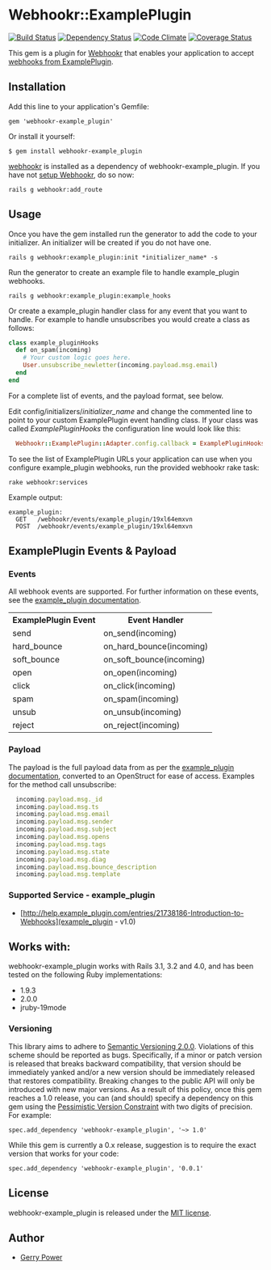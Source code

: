 # Webhookr::ExamplePlugin
[![Build Status](https://travis-ci.org/gerrypower/webhookr-example_plugin.svg?branch=master)](https://travis-ci.org/gerrypower/webhookr-example_plugin)
[![Dependency Status](https://gemnasium.com/gerrypower/webhookr-example_plugin.png)](https://gemnasium.com/gerrypower/webhookr-example_plugin)
[![Code Climate](https://codeclimate.com/github/gerrypower/webhookr-example_plugin/badges/gpa.svg)](https://codeclimate.com/github/gerrypower/webhookr-example_plugin)
[![Coverage Status](https://coveralls.io/repos/gerrypower/webhookr-example_plugin/badge.svg?branch=master)](https://coveralls.io/r/gerrypower/webhookr-example_plugin?branch=master)

This gem is a plugin for [Webhookr](https://github.com/zoocasa/webhookr) that enables
your application to accept [webhooks from ExamplePlugin](http://help.example_plugin.com/entries/21738186-Introduction-to-Webhooks).

## Installation

Add this line to your application's Gemfile:

    gem 'webhookr-example_plugin'

Or install it yourself:

    $ gem install webhookr-example_plugin

[webhookr](https://github.com/zoocasa/webhookr) is installed as a dependency of webhookr-example_plugin. If you have not [setup Webhookr](https://github.com/zoocasa/webhookr#usage--setup), do so now:

```console
rails g webhookr:add_route
```

## Usage

Once you have the gem installed run the generator to add the code to your initializer.
An initializer will be created if you do not have one.

```console
rails g webhookr:example_plugin:init *initializer_name* -s
```

Run the generator to create an example file to handle example_plugin webhooks.

```console
rails g webhookr:example_plugin:example_hooks
```

Or create a example_plugin handler class for any event that you want to handle. For example
to handle unsubscribes you would create a class as follows:

```ruby
class example_pluginHooks
  def on_spam(incoming)
    # Your custom logic goes here.
    User.unsubscribe_newletter(incoming.payload.msg.email)
  end
end
```

For a complete list of events, and the payload format, see below.

Edit config/initializers/*initializer_name* and change the commented line to point to
your custom ExamplePlugin event handling class. If your class was called *ExamplePluginHooks*
the configuration line would look like this:

```ruby
  Webhookr::ExamplePlugin::Adapter.config.callback = ExamplePluginHooks
```

To see the list of ExamplePlugin URLs your application can use when you configure
example_plugin webhooks,
run the provided webhookr rake task:

```console
rake webhookr:services
```

Example output:

```console
example_plugin:
  GET	/webhookr/events/example_plugin/19xl64emxvn
  POST	/webhookr/events/example_plugin/19xl64emxvn
```

## ExamplePlugin Events & Payload

### Events

All webhook events are supported. For further information on these events, see the
[example_plugin documentation](http://help.example_plugin.com/entries/21738186-Introduction-to-Webhooks).

<table>
  <tr>
    <th>ExamplePlugin Event</th>
    <th>Event Handler</th>
  </tr>
  <tr>
    <td>send</td>
    <td>on_send(incoming)</td>
  </tr>
  <tr>
    <td>hard_bounce</td>
    <td>on_hard_bounce(incoming)</td>
  </tr>
  <tr>
    <td>soft_bounce</td>
    <td>on_soft_bounce(incoming)</td>
  </tr>
  <tr>
    <td>open</td>
    <td>on_open(incoming)</td>
  </tr>
  <tr>
    <td>click</td>
    <td>on_click(incoming)</td>
  </tr>
  <tr>
    <td>spam</td>
    <td>on_spam(incoming)</td>
  </tr>
  <tr>
    <td>unsub</td>
    <td>on_unsub(incoming)</td>
  </tr>
  <tr>
    <td>reject</td>
    <td>on_reject(incoming)</td>
  </tr>
</table>

### Payload

The payload is the full payload data from as per the
[example_plugin documentation](http://help.example_plugin.com/entries/24466132-Webhook-Format), converted to an OpenStruct
for ease of access. Examples for the method call unsubscribe:

```ruby
  incoming.payload.msg._id
  incoming.payload.msg.ts
  incoming.payload.msg.email
  incoming.payload.msg.sender
  incoming.payload.msg.subject
  incoming.payload.msg.opens
  incoming.payload.msg.tags
  incoming.payload.msg.state
  incoming.payload.msg.diag
  incoming.payload.msg.bounce_description
  incoming.payload.msg.template

```

### <a name="supported_services"></a>Supported Service - example_plugin

* [http://help.example_plugin.com/entries/21738186-Introduction-to-Webhooks](example_plugin - v1.0)

## <a name="works_with"></a>Works with:

webhookr-example_plugin works with Rails 3.1, 3.2 and 4.0, and has been tested on the following Ruby
implementations:

* 1.9.3
* 2.0.0
* jruby-19mode

### Versioning
This library aims to adhere to [Semantic Versioning 2.0.0](http://semver.org/). Violations of this scheme should be reported as
bugs. Specifically, if a minor or patch version is released that breaks backward compatibility, that
version should be immediately yanked and/or a new version should be immediately released that restores
compatibility. Breaking changes to the public API will only be introduced with new major versions. As a
result of this policy, once this gem reaches a 1.0 release, you can (and should) specify a dependency on
this gem using the [Pessimistic Version Constraint](http://docs.rubygems.org/read/chapter/16#page74) with
two digits of precision. For example:

    spec.add_dependency 'webhookr-example_plugin', '~> 1.0'

While this gem is currently a 0.x release, suggestion is to require the exact version that works for your code:

    spec.add_dependency 'webhookr-example_plugin', '0.0.1'

## License

webhookr-example_plugin is released under the [MIT license](http://www.opensource.org/licenses/MIT).

## Author

* [Gerry Power](https://github.com/gerrypower)
